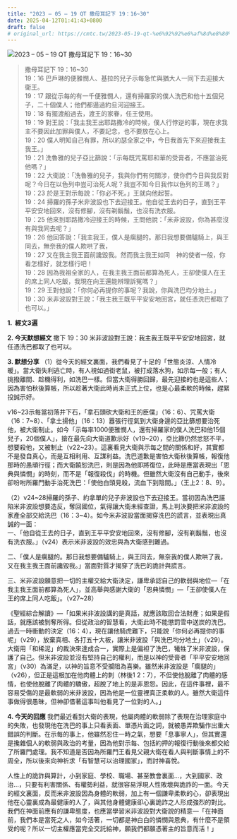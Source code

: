 ```yaml
---
title: "2023 – 05 – 19 QT 撒母耳記下 19：16~30"
date: 2025-04-12T01:41:43+0800
draft: false
# original_url: https://cmtc.tw/2023-05-19-qt-%e6%92%92%e6%af%8d%e8%80%b3%e8%a8%98%e4%b8%8b-19%ef%bc%9a1630
---
```


![2023 – 05 – 19 QT 撒母耳記下 19：16\~30](/images/qt.jpg  "2023 – 05 – 19 QT 撒母耳記下 19：16\~30")

> 撒母耳記下 19：16\~30  
> 19：16 巴戶琳的便雅憫人、基拉的兒子示每急忙與猶大人一同下去迎接大衛王。  
> 19：17 跟從示每的有一千便雅憫人，還有掃羅家的僕人洗巴和他十五個兒子，二十個僕人；他們都逿過約旦河迎接王。  
> 19：18 有擺渡船過去，渡王的家眷，任王使用。  
> 19：19 對王說：「我主我王出耶路撒冷的時候，僕人行悖逆的事，現在求我主不要因此加罪與僕人，不要記念，也不要放在心上。  
> 19：20 僕人明知自己有罪，所以約瑟全家之中，今日我首先下來迎接我主我王。」  
> 19：21 洗魯雅的兒子亞比篩說：「示每既咒罵耶和華的受膏者，不應當治死他嗎？」  
> 19：22 大衛說：「洗魯雅的兒子，我與你們有何關涉，使你們今日與我反對呢？今日在以色列中豈可治死人呢？我豈不知今日我作以色列的王嗎？」  
> 19：23 於是王對示每說：「你必不死。」王就向他起誓。  
> 19：24 掃羅的孫子米非波設也下去迎接王。他自從王去的日子，直到王平平安安地回來，沒有修腳，沒有剃鬍鬚，也沒有洗衣服。  
> 19：25 他來到耶路撒冷迎接王的時候，王問他說：「米非波設，你為甚麼沒有與我同去呢？」  
> 19：26 他回答說：「我主我王，僕人是瘸腿的。那日我想要備驢騎上，與王同去，無奈我的僕人欺哄了我，  
> 19：27 又在我主我王面前讒毀我。然而我主我王如同　神的使者一般，你看怎樣好，就怎樣行吧！  
> 19：28 因為我祖全家的人，在我主我王面前都算為死人，王卻使僕人在王的席上同人吃飯，我現在向王還能辨理訴冤嗎？」  
> 19：29 王對他說：「你何必再提你的事呢？我說，你與洗巴均分地土。」  
> 19：30 米非波設對王說：「我主我王既平平安安地回宮，就任憑洗巴都取了也可以。」

**1.  經文3遍**

**2. 今天默想經文**
撒下 19：30 米非波設對王說：我主我王既平平安安地回宮，就任憑洗巴都取了也可以。

**3. 默想分享**
（1）從今天的經文裏面，我們看見了十足的「世態炎涼、人情冷暖」。當大衛失利逃亡時，有人視如過街老鼠，被打成落水狗，如示每一般；有人挑撥離間、趁機得利，如洗巴一樣。但當大衛得勝回歸，最先迎接的也是這些人；因為害怕秋後算帳，所以趁著大衛此時尚未正式上位，也是心最柔軟的時候，趕緊投誠示好。

v16\~23示每當初落井下石，「拿石頭砍大衛和王的臣僕」（16：6）、咒罵大衛（16：7\~8）、「拿土揚他」（16：13）囂張行徑氣到大衛身邊的亞比篩想要治死他，被大衛制止。如今「示每率1000便雅憫人，還有掃羅家的僕人洗巴和他15個兒子，20個僕人」，搶在最先向大衛道歉示好（v19\~20），亞比篩仍然忿怒不平，想要殺他，又被制止（v22\~23）。這裏看見大衛與示每之間的關係和好，其實都不是發自真心，而是互相利用、互謀利益。洗巴道歉是害怕大衛秋後算帳，報復他那時的愚頑行徑；而大衛饒恕洗巴，則是因為他即將復位，此時是應當表現出「恩典與憐憫」的時刻，而不是「報復殺伐」的時機。但雖然大衛沒有自己動手，後來卻吩咐所羅門動手治死洗巴：「使他白頭見殺，流血下到陰間。」（王上2：8、9）。

（2）v24\~28掃羅的孫子、約拿單的兒子非波設也下去迎接王。當初因為洗巴誣陷米非波設想要造反，奪回國位，氣得讓大衛未經查證，馬上判決要把米非波設的家產全部交給洗巴（16：3\~4）。如今米非波設當面揭穿洗巴的謊言，並表現出真誠的一面：  
一、「他自從王去的日子，直到王平平安安地回來，沒有修腳，沒有剃鬍鬚，也沒有洗衣服。」（v24）表示米非波設的效忠與為大衛感到難過。

二、「僕人是瘸腿的。那日我想要備驢騎上，與王同去，無奈我的僕人欺哄了我，又在我主我王面前讒毀我。」當面對質才揭穿了洗巴的詭計與謊言。

三、米非波設願意把一切的主權交給大衛決定，謙卑承認自己的軟弱與地位—「在我主我王面前都算為死人」，並高舉與感謝大衛的「恩典憐憫」—「王卻使僕人在王的席上同人吃飯」。（v27\~28）

《聖經綜合解讀》—「如果米非波設講的是真話，就應該取回合法財產；如果是假話，就應該被剝奪所得。但從政治的智慧看，大衛此時不能懲罰雪中送炭的洗巴。過去一時衝動的決定（16：4），現在讓他騎虎難下，只能說「你何必再提你的事呢」（v29），放棄真相、各打五十大板，讓米非波設「與洗巴均分地土」（v29）。大衛用「和稀泥」的裁決來達成合一，實際上是偏袒了洗巴，犧牲了米非波設，保護了自己。但米非波設並沒有堅持自己的權利，而是以神的受膏者「平平安安地回宮」（v30）為滿足，以神的旨意不受攔阻為喜樂。雖然米非波設是「瘸腿的」（v26），但正是這根加在他肉體上的刺（林後1 2：7），不但使他脫離了肉體的感情，也使他脫離了肉體的驕傲，超脫了地上的是非恩怨。因此，在這件事裡，最不容易受傷的是最軟弱的米非波設，因為他是一位靈裡真正柔軟的人。雖然大衛這件事做得很愚昧，但神卻借著這事叫他看見了一位對的人。」

**4. 今天的回應**
我們最近看到大衛的表現，他屬肉體的軟弱除了表現在治理家庭中的失敗，也發現他在洗巴的事上只看表面、單憑片面之詞，就被愚弄欺騙作出重大錯誤的判斷。在示每的事上，他雖然忍住一時之氣，想要「息事寧人」，但其實還是攙雜個人的軟弱與政治的考量，因為他對示每、包括約押的報復行動後來都交給了所羅門處理。我不知道是否因為所羅門王看見父親大衛在看人與判斷事情上的不周全，所以後來向神祈求「有智慧可以治理國家」，而討神喜悅。

人性上的詭詐與算計，小到家庭、學校、職場、甚至教會裏面…，大到國家、政治…，只要有利害關係、有權勢利益，就很容易浮現人性敗壞與詭詐的一面。今天的經文裏面，反而米非波設因為身體的軟弱，加上有一個謙卑柔軟的心，卻表現出他在心靈裏成為最健康的人了，與其他身體健康卻心裏詭詐之人形成強烈的對比。我們在神面前應有的謙卑態度，也應當學習米非波設對大衛說的精意—「在神面前，我們本是當死之人，如今活著，一切都是神白白的憐憫與恩典，有什麼不是領受的呢？所以一切主權應當完全交託給神，願我們都願憑著主的旨意而活！」
